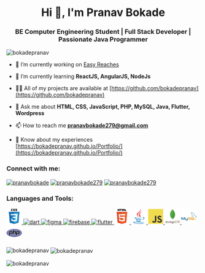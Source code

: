 <h1 align="center">Hi 👋, I'm Pranav Bokade</h1>
<h3 align="center">BE Computer Engineering Student | Full Stack Developer | Passionate Java Programmer</h3>

<p align="left"> <img src="https://komarev.com/ghpvc/?username=bokadepranav&label=Profile%20views&color=0e75b6&style=flat" alt="bokadepranav" /> </p>

- 🔭 I’m currently working on [Easy Reaches](https://github.com/teamasap2002/EasyReache)

- 🌱 I’m currently learning **ReactJS, AngularJS, NodeJs**

- 👨‍💻 All of my projects are available at [https://github.com/bokadepranav](https://github.com/bokadepranav)

- 💬 Ask me about **HTML, CSS, JavaScript, PHP, MySQL, Java, Flutter, Wordpress**

- 📫 How to reach me **pranavbokade279@gmail.com**

- 📄 Know about my experiences [https://bokadepranav.github.io/Portfolio/](https://bokadepranav.github.io/Portfolio/)

<h3 align="left">Connect with me:</h3>
<p align="left">
<a href="https://linkedin.com/in/pranavbokade" target="blank"><img align="center" src="https://raw.githubusercontent.com/rahuldkjain/github-profile-readme-generator/master/src/images/icons/Social/linked-in-alt.svg" alt="pranavbokade" height="30" width="40" /></a>
<a href="https://www.hackerrank.com/pranavbokade279" target="blank"><img align="center" src="https://raw.githubusercontent.com/rahuldkjain/github-profile-readme-generator/master/src/images/icons/Social/hackerrank.svg" alt="pranavbokade279" height="30" width="40" /></a>
<a href="https://www.leetcode.com/pranavbokade279" target="blank"><img align="center" src="https://raw.githubusercontent.com/rahuldkjain/github-profile-readme-generator/master/src/images/icons/Social/leet-code.svg" alt="pranavbokade279" height="30" width="40" /></a>
</p>

<h3 align="left">Languages and Tools:</h3>
<p align="left"> <a href="https://www.w3schools.com/css/" target="_blank" rel="noreferrer"> <img src="https://raw.githubusercontent.com/devicons/devicon/master/icons/css3/css3-original-wordmark.svg" alt="css3" width="40" height="40"/> </a> <a href="https://dart.dev" target="_blank" rel="noreferrer"> <img src="https://www.vectorlogo.zone/logos/dartlang/dartlang-icon.svg" alt="dart" width="40" height="40"/> </a> <a href="https://www.figma.com/" target="_blank" rel="noreferrer"> <img src="https://www.vectorlogo.zone/logos/figma/figma-icon.svg" alt="figma" width="40" height="40"/> </a> <a href="https://firebase.google.com/" target="_blank" rel="noreferrer"> <img src="https://www.vectorlogo.zone/logos/firebase/firebase-icon.svg" alt="firebase" width="40" height="40"/> </a> <a href="https://flutter.dev" target="_blank" rel="noreferrer"> <img src="https://www.vectorlogo.zone/logos/flutterio/flutterio-icon.svg" alt="flutter" width="40" height="40"/> </a> <a href="https://www.w3.org/html/" target="_blank" rel="noreferrer"> <img src="https://raw.githubusercontent.com/devicons/devicon/master/icons/html5/html5-original-wordmark.svg" alt="html5" width="40" height="40"/> </a> <a href="https://www.java.com" target="_blank" rel="noreferrer"> <img src="https://raw.githubusercontent.com/devicons/devicon/master/icons/java/java-original.svg" alt="java" width="40" height="40"/> </a> <a href="https://developer.mozilla.org/en-US/docs/Web/JavaScript" target="_blank" rel="noreferrer"> <img src="https://raw.githubusercontent.com/devicons/devicon/master/icons/javascript/javascript-original.svg" alt="javascript" width="40" height="40"/> </a> <a href="https://www.mongodb.com/" target="_blank" rel="noreferrer"> <img src="https://raw.githubusercontent.com/devicons/devicon/master/icons/mongodb/mongodb-original-wordmark.svg" alt="mongodb" width="40" height="40"/> </a> <a href="https://www.mysql.com/" target="_blank" rel="noreferrer"> <img src="https://raw.githubusercontent.com/devicons/devicon/master/icons/mysql/mysql-original-wordmark.svg" alt="mysql" width="40" height="40"/> </a> <a href="https://www.php.net" target="_blank" rel="noreferrer"> <img src="https://raw.githubusercontent.com/devicons/devicon/master/icons/php/php-original.svg" alt="php" width="40" height="40"/> </a> </p>

<p><img align="left" src="https://github-readme-stats.vercel.app/api/top-langs?username=bokadepranav&show_icons=true&locale=en&layout=compact" alt="bokadepranav" /></p>

<p>&nbsp;<img align="center" src="https://github-readme-stats.vercel.app/api?username=bokadepranav&show_icons=true&locale=en" alt="bokadepranav" /></p>

<p><img align="center" src="https://github-readme-streak-stats.herokuapp.com/?user=bokadepranav&" alt="bokadepranav" /></p>

